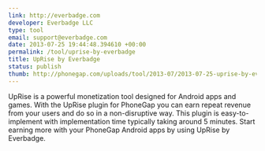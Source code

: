 ```yaml
---
link: http://everbadge.com
developer: Everbadge LLC
type: tool
email: support@everbadge.com
date: 2013-07-25 19:44:48.394610 +00:00
permalink: /tool/uprise-by-everbadge
title: UpRise by Everbadge
status: publish
thumb: http://phonegap.com/uploads/tool/2013-07/2013-07-25-uprise-by-everbadge.png
---
```


UpRise is a powerful monetization tool designed for Android apps and games.  With the UpRise plugin for PhoneGap you can earn repeat revenue from your users and do so in a non-disruptive way.  This plugin is easy-to-implement with implementation time typically taking around 5 minutes.  Start earning more with your PhoneGap Android apps by using UpRise by Everbadge.
